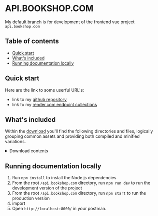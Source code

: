 # API.BOOKSHOP.COM

My default branch is for development of the frontend vue project `api.bookshop.com`

## Table of contents

- [Quick start](#quick-start)
- [What's included](#whats-included)
- [Running documentation locally](#running-documentation-locally)

## Quick start

Here are the link to some userful URL's:

- link to my [github repository](https://github.com/Damilolajim/bookshop.com.git)
- link to my [render.com endpoint collections](https://api-bookshop-com.onrender.com/v1)

## What's included

Within the [download](https://github.com/Damilolajim/api.bookshop.com/archive/refs/heads/main.zip) you'll find the following directories and files, logically grouping common assets and providing both compiled and minified variations.

<details>
  <summary>Download contents</summary>

```text
bookshop.com/
├── config/
│   ├── db.js
│   └── config.env
│
├── controllers/
│   ├── cart.js
│   ├── course.js
│   └── error.js
│
├── middleware/
│   ├── cleanupData.js
│   └── joi.js
│
├── utilities/
│   ├── catchError.js
│   ├── heloper.js
│   ├── throwError.js
│   └── joi.js
│
├── .gitignore
├── app.js
├── package-lock.json
├── package.json
├── README.me
└── server.js
```

</details>

## Running documentation locally

1. Run `npm install` to install the Node.js dependencies
2. From the root `/api.bookshop.com` directory, run `npm run dev` to run the development version of the project
3. From the root `/api.bookshop.com` directory, run `npm start` to run the production version
4. import
5. Open `http://localhost:8000/` in your postman.
